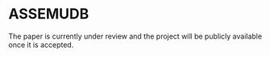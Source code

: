 # ASSEMUDB

The paper is currently under review and the project will be publicly available once it is accepted.
